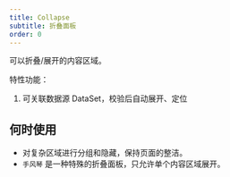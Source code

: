 ```yaml
---
title: Collapse
subtitle: 折叠面板
order: 0
---
```


可以折叠/展开的内容区域。

特性功能：
1. 可关联数据源 DataSet，校验后自动展开、定位

## 何时使用

- 对复杂区域进行分组和隐藏，保持页面的整洁。
- `手风琴` 是一种特殊的折叠面板，只允许单个内容区域展开。

